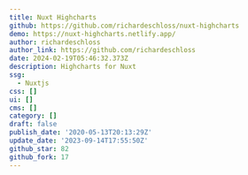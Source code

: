 ```yaml
---
title: Nuxt Highcharts
github: https://github.com/richardeschloss/nuxt-highcharts
demo: https://nuxt-highcharts.netlify.app/
author: richardeschloss
author_link: https://github.com/richardeschloss
date: 2024-02-19T05:46:32.373Z
description: Highcharts for Nuxt
ssg:
  - Nuxtjs
css: []
ui: []
cms: []
category: []
draft: false
publish_date: '2020-05-13T20:13:29Z'
update_date: '2023-09-14T17:55:50Z'
github_star: 82
github_fork: 17
---
```

